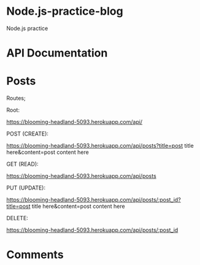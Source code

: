 # Node.js-practice-blog
Node.js practice 

# API Documentation

# Posts

Routes;

Root: 

https://blooming-headland-5093.herokuapp.com/api/

POST (CREATE):

https://blooming-headland-5093.herokuapp.com/api/posts?title=post title here&content=post content here

GET (READ):

https://blooming-headland-5093.herokuapp.com/api/posts

PUT (UPDATE):

https://blooming-headland-5093.herokuapp.com/api/posts/:post_id?title=post title here&content=post content here

DELETE:

https://blooming-headland-5093.herokuapp.com/api/posts/:post_id

# Comments
